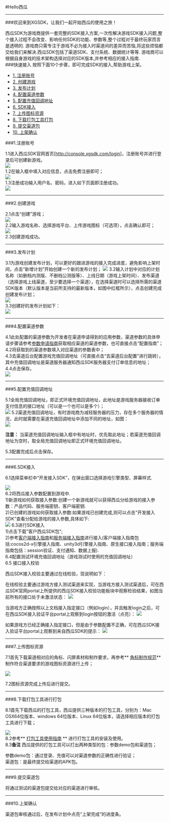 #Hello西瓜

- - -

###欢迎来到XGSDK，让我们一起开始西瓜的使用之旅！

西瓜SDK为游戏商提供一套完整的SDK接入方案,一次性解决游戏SDK接入问题,整个接入过程不会改变、影响任何SDK的功能、参数等,整个过程对于最终玩家而言是透明的.
游戏商只需专注于游戏不必为接入时渠道间的差异而苦恼,将这些烦恼都交给我们来解决.西瓜SDK包括了渠道SDK、支付系统、数据统计等等.
游戏商可以根据自身游戏的技术架构选择对应的SDK版本,并参考相应的接入指南.</br>
###快速接入
按照下面10个步骤，即可完成SDK的接入,帮助游戏上架。
<ul>
<li><a href="#1">1. 注册账号</a></li>
<li><a href="#2">2. 创建游戏</a></li>
<li><a href="#3">3. 发布计划</a></li>
<li><a href="#4">4. 配置渠道参数</a></li>
<li><a href="#5">5. 配置充值回调地址</a></li>
<li><a href="#6">6. SDK接入</a></li>
<li><a href="#7">7. 上传图标资源</a></li>
<li><a href="#8">8. 下载打包工具打包</a></li>
<li><a href="#9">9. 提交渠道包</a></li>
<li><a href="#10">10. 上架确认</a></li>
</ul>



<a id="1"></a>

###1.注册账号


1.1进入西瓜SDK官网首页[<a href="http://console.xgsdk.com/login">http://console.xgsdk.com/login</a>]，注册账号并进行登录后可创建新游戏。</br>
<img src="./img/kystep1.png"> </br>
1.2在输入框中填入对应信息，点击免费注册即可；</br>
<img src="./img/kystep2.png"></br>
1.3注册成功输入用户名、密码，进入如下页面即注册成功。</br>
<img src="./img/step3.png"> </br>

----

<a id="2"></a>

###2.创建游戏

2.1点击“创建”游戏；</br>
<img src="./img/step4.png" > </br>
2.2输入游戏名称、选择游戏平台、上传游戏图标（可选项），点击确认即可；</br>
<img src="./img/step18.png"> </br>
2.3创建游戏成功。


---

<a id="3"></a>


###3.发布计划

3.1为游戏创建发布计划，可以更好的跟进游戏的接入完成进度，避免影响上架时间，点击“新增计划”开始创建一个新的发布计划；
<img src="./img/step6.png">
3.2输入计划中对应的计划名称（如删档内测版、不删档公测版等）、上线日期（游戏上架时间）、发布渠道（选择游戏上线渠道，至少要选择一个渠道），在选择渠道时可以选择所需的渠道SDK版本（默认版本是当前所支持的最新版本，如图中红框所示），点击创建完成创建发布计划；
</br>
<img src="./img/kystep7.png"> </br>
3.3创建好的发布计划如下：</br>
<img src="./img/step8.png">

---

<a id="4"></a>

###4.配置渠道参数

4.1此处配置的渠道参数为开发者在渠道申请得到的应用参数，渠道参数的具体申请步骤请参考<a href="../section4/README.md">参数申请指南</a>获取相应渠道的渠道参数，也可直接点击“配置指南”；</br>
4.2将获取到的渠道参数填入对应渠道的参数表中；</br>
4.3去渠道后台配置游戏充值回调地址（可直接点击“去渠道后台配置”进行跳转），其中充值回调地址是渠道服务器通知西瓜SDK服务器支付订单信息的地址；</br>
4.4点击保存。</br>
<img src="./img/step11.png">

---

<a id="5"></a>

###5.配置充值回调地址

5.1全局充值回调地址，即正式环境充值回调地址，此地址是游戏服务器接收订单支付信息的接口地址（可以是一个也可以是多个）；</br>
<img src="./img/step12.png">
5.2渠道充值回调地址，有时游戏商为减轻服务器的压力，存在多个服务器的情况，此时就需要在渠道充值回调地址中添加不同的地址，如图：</br>
<img src="./img/step13.png">

**注意：** 当渠道充值回调地址输入框中有地址时，优先取此地址；若渠道充值回调地址为空时，取全局充值回调地址即正式环境充值回调地址。

5.3配置完成后点击保存。</br>

---

<a id="6"></a>

###6.SDK接入


6.1选择菜单栏中“开发接入SDK”，在弹出窗口选择游戏引擎类型、屏幕样式.</br>

<img src="./img/step9.png">
</br>
6.2将西瓜接入参数配置到游戏中.</br>
1)新游戏如何获取接入参数:创建一个新游戏就可以获得西瓜分给游戏的接入参数：产品代码、服务端密钥、客户端密钥.
</br>
2)已创建的游戏如何获取接入参数:如果游戏已创建完成,则可以点击"开发接入SDK"查看分配给游戏的接入参数,具体如下:
</br>
<img src="./img/step10.png">
6.3进行SDK接入  </br>  
1)点击下载"客户西瓜SDK包";</br>
2)参考<a href="../section2/README.md">客户端接入指南</a>和<a href="../section3/README.md">服务端接入指南</a>进行接入(客户端接入指南包括:cocos2d-x引擎接入指南、unity3d引擎接入指南、原生接口接入指南；服务端指南包括：session验证、支付通知、数据上报).</br>
6.4配置测试环境充值回调地址（游戏测试时使用的充值回调地址）</br>
6.5 接口接入校验

西瓜SDK接入校验主要通过在线检验，现说明如下：

在线校验主要通过游戏方接入测试渠道来实现，当游戏方接入测试渠道后，可在西瓜SDK官网portal上所提供的西瓜SDK接入校验功能板块中观察检验结果，如图当前所有的接口处于未激活状态：
<img src="./img/jiaoyan_5.png">

当游戏方正确按照以上文档接入指定接口（例如login），并且触发login之后，可在西瓜SDK接入验证平台portal上观察到login按钮的激活（点亮）：
<img src="./img/jiaoyan3.png">

如果游戏方已经正确接入指定接口，但是由于参数配置不正确，可在西瓜SDK接入验证平台portal上观察到来自西瓜SDK的提示：
<img src="./img/jiaoyan2.png">

---


<a id="7"></a>


###7.上传图标资源

7.1首先下载渠道相对应的角标、闪屏素材和制作要求，再参考** <a href="../section4/角标规范.md">角标制作规范</a>** 制作符合渠道要求的游戏图标资源进行上传；

<img src="./img/step14.png">

7.2图标资源完成上传后进行提交。

---

<a id="8"></a>


###8.下载打包工具进行打包

8.1首先下载西瓜的打包工具，西瓜提供三种版本的打包工具，分别为：Mac OSX64位版本、windows 64位版本、Linux 64位版本，请选择相应版本的打包工具进行下载；

<img src="./img/step15.png"></br>
8.2参考** <a href="./dabaogongju.md">打包工具使用指南</a> ** 进行打包工具的安装及使用。</br>
8.3**备注** 西瓜提供的打包工具可以打出两种类型的包：参数demo包和渠道包；

参数demo包：通过登录、充值可以对渠道参数的正确性进行验证；</br>
渠道包：是最终提交给渠道的APK包。</br>

---

<a id="9"></a>


###9.提交渠道包


将通过测试的渠道包提交给对应的渠道进行审核。

---

<a id="10"></a>


###10.上架确认

渠道包审核通过后，在发布计划中点亮“上架完成”的进度条。
